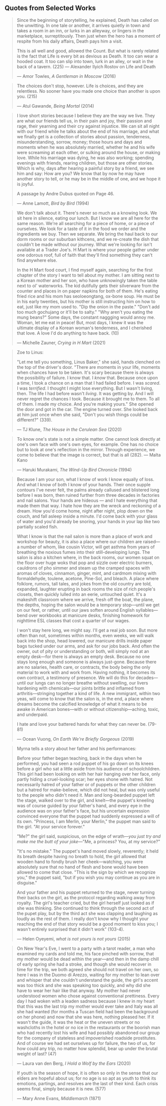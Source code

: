 ## Quotes from Selected Works

> Since the beginning of storytelling, he explained, Death has called on the unwitting. In one tale or another, it arrives quietly in town and takes a room in an inn, or lurks in an alleyway, or lingers in the marketplace, surreptitously. Then just when the hero has a moment of respite from his daily affairs, Death pays him a visit. 
> 
> This is all well and good, allowed the Count. But what is rarely related is the fact that Life is every bit as devious as Death. It too can wear a hooded coat. It too can slip into town, lurk in an alley, or wait in the back of a tavern. (225) — Alexander Ilyich Rostov on Life and Death
>
> — Amor Towles, *A Gentleman in Moscow* (2016)

> The choices don't stop, however. Life is choices, and they are relentless. No sooner have you made one choice than another is upon you. (215)
>
> — Atul Gawande, *Being Mortal* (2014)

> I love short stories because I believe they are the way we live. They are what our friends tell us, in their pain and joy, their passion and rage, their yearning and their cry against injustice. We can sit all night with our friend while he talks about the end of his marriage, and what we finally get is a collection of stories about passion, tenderness, misunderstanding, sorrow, money; those hours and days and moments when he was absolutely married, whether he and his wife were screaming at each other, or sulking around the house, or making love. While his marriage was dying, he was also working; spending evenings with friends, rearing children, but those are other stories. Which is why, days after hearing a painful story by a friend, we see him and say: How are you? We know that by now he may have another story to tell, or he may be in the middle of one, and we hope it is joyful. 
>
> A passage by Andre Dubus quoted on Page 46. 
>
> — Anne Lamott, *Bird by Bird* (1994)

> We don't talk about it. There's never so much as a knowing look. We sit here in silence, eating our lunch. But I know we are all here for the same reason. We're all searching for a piece of home, or a piece of ourselves. We look for a taste of it in the food we order and the ingredients we buy. Then we separate. We bring the haul back to our dorm rooms or our suburban kithcens, and we re-create the dish that couldn't be made without our journey. What we're looking for isn't available at a Trader Joe's. H Mart is where your people gather under one odorous roof, full of faith that they'll find something they can't find anywhere else. 
>
> In the H Mart food court, I find myself again, searching for the first chapter of the story I want to tell about my mother. I am sitting next to a Korean mother and her son, who have unknowingly taken the table next to ol' waterworks. The kid dutifully gets their silverware from the counter and places in on paper napkins for both of them. He's eating fried rice and his mom has seoloeongtang, ox-bone soup. He must be in his early twenties, but his mother is still instructing him on how to eat, just like my mom used to. "Dip the onion in the paste." "Don't add too much gochujang or it'll be to salty." "Why aren't you eating the mung beans?" Some days, the constant naggging would annoy me. Woman, let me eat in peace! But, most days, I knew it was the ultimate display of a Korean woman's tenderness, and I cherished that love. A love I'd do anything to have back. (10)
>
> — Michelle Zauner, *Crying in H Mart* (2021)

> Zoe to Linus:
>
> "Let me tell you something, Linus Baker," she said, hands clenched on the top of the driver's door. "There are moments in your life, moments when chances have to be taken. It's scary because there is always the possibility of failure. I know that. I *know* that. Because once upon a time, I took a chance on a man that I had failed before. I was *scared*. I was *terrified*. I thought I might lose everything. But I wasn't living, then. The life I had before wasn't *living*. It was getting by. And I will never regret the chances I took. Because it brought me to them. To all of them. I made my choice. And you're making yours." She opened the door and got in the car. The engine turned over. She looked back at him just once when she said, "Don't you wish things could be different?" (339).
>
>  — TJ Klune, *The House in the Cerulean Sea* (2020)

> To know one's state is not a simple matter. One cannot look directly at one's own face with one's own eyes, for example. One has no choice but to look at one's reflection in the mirror. 
Through experience, we come to believe that the image is correct, but that is all (282). — Malta Kano
> 
> — Haruki Murakami, *The Wind-Up Bird Chronicle* (1994)

> Because I am your son, what I know of work I know equally of loss. And what I know of both I know of your hands. Their once supple contours I've never felt, the palms already callused and blistered long before I was born, then ruined further from three decades in factories and nail salons. Your hands are hideous — and I hate everything that made them that way. I hate how they are the wreck and reckoning of a dream. How you'd come home, night after night, plop down on the couch, and fall asleep inside a minute. I'd come back with your glass of water and you'd already be snoring, your hands in your lap like two partially scaled fish.
>
> What I know is that the nail salon is more than a place of work and workshop for beauty, it is also a place where our children are raised—a number of whom, like cousin Victor, will get asthma from years of breathing the noxious fumes into their still-developing lungs. The salon is also a kitchen where, in the back rooms, our women squat on the floor over huge woks that pop and sizzle over electric burners, cauldrons of pho simmer and steam up the cramped spaces with aromas of cloves, cinnamon, ginger, mint, and cardmom mixing with formaldehyde, toulene, acetone, Pine-Sol, and bleach. A place where folklore, rumors, tall tales, and jokes from the old country are told, expanded, laughter erupting in back rooms the size of rich people's closets, then quickly lulled into an eerie, untouched quiet. It's a makeshift classroom where we arrive, fresh off the boat, the plane, the depths, hoping the salon would be a temporary stop—until we get on our feet, or rather, until our jaws soften around English syllables—bend over workbooks at manicure desks, finishing homework for nighttime ESL classes that cost a quarter of our wages.
>
> I won't stay here long, we might say. I'll get a real job soon. But more often than not, sometimes within months, even weeks, we will walk back into the shop, head lowered, our manicure drills inside paper bags tucked under our arms, and ask for our jobs back. And often the owner, out of pity or understanding or both, will simply nod at an empty desk—for there is always an empty desk. Because no one stays long enough and someone is always just-gone. Because there are no salaries, health care, or contracts, the body being the only material to work with and work from. Having nothing, it becomes its own contract, a testimony of presence. We will do this for decades—until our lungs can no longer breathe without swelling, our livers hardening with chemicals—our joints brittle and inflamed from arthritis—stringing together a kind of life. A new immigrant, within two yeas, will come to know that the salon is, in the end, a place where dreams become the calcified knowledge of what it means to be awake in American bones—with or without citizenship—aching, toxic, and underpaid.
> 
> I hate and love your battered hands for what they can never be. (79-81)
>
> — Ocean Vuong, *On Earth We're Briefly Gorgeous* (2019)

> Myrna tells a story about her father and his performances:
>
> Before your father began teaching, back in the days when he performed, you had seen a rod puppet of his go down on its knees before a girl who sat a little aside from his audience of schoolchildren. This girl had been looking on with her hair hanging over her face, only partly hiding a cruel-looking scar; her eyes shone with hatred. Not necessarily hatred of your father or of puppets or the other children but a hatred for make-believe, which did not heal, but was only useful to the people who didn't need it. Man and long-bearded puppet left the stage, walked over to the girl, and knelt—the puppet's kneeling was of course guided by your father's hand, and every eye in the audience was on your father's face, but his uncertain expression convinced everyone that the puppet had suddenly expressed a will of its own. "Princess, I am Merlin, your Merlin," the puppet man said to the girl. "At your service forever." 
>
> "Me?" the girl said, suspicious, on the edge of wrath—*you just try and make me the butt of your joke*—"Me, a princess? You, at my service?"
>
>"It's no mistake." The puppet's hand moved slowly, reverently; it held its breath despite having no breath to hold, the girl allowed that wooden hand to fondly brush her cheek—watching, you were absolutely sure that no hand of flesh and bone would have been allowed to come that close. "This is the sign by which we recognize you," the puppet said, "but if you wish you may continue as you are in disguise." 
>
> And your father and his puppet returned to the stage, never turning their backs on the girl, as the protocol regarding walking away from royalty. The girl's teacher cried, but the girl herself just looked as if she was thinking. She continued to think through the second act of the pupet play, but by the third act she was clapping and laughing as loudly as the rest of them. I really don't know why I thought your reaching the end of that story would be a good moment to kiss you; I wasn't entirely surprised that it didn't work" (103-4).
> 
> — Helen Oyeyemi, *what is not yours is not yours* (2015)

> On New Year's Eve, I went to a party with a tarot reader, a man who examined my cards and told me, his face pinched with sorrow, that my mother would be dead within the year—and then in the damp chill of early spring she had a stroke, and though she would recover in time for the trip, we both agreed she should not travel on her own, so here I was in the Duomo di Arezzo, waiting for my mother to lean over and whisper that she couldn't understand the guide, the girl's accent was too thick and she was speaking too quickly, and why did she have to wear her hair like that anyway. My mother had never understood women who chose against conventional prettiness. Every day I had woken with a leaden sadness because I knew in my heart that this was the last trip my mother would ever take and Italy was all she had wanted (for months a Tuscan field had been the background on her phone) and now that she was here, nothing pleased her. If it wasn't the guide, it was the heat or the uneven streets or no washcloths in the hotel or no ice in the restaurants or the boorish man who had recently lost his wife and had possibly abandoned our group for the company of stateless and impoverished roadside prostitutes. And of course we had set ourselves up for failure, the two of us, for how could any trip, no matter how splendid, bear up under the brutal weight of last? (47)
> 
> — Laura van den Berg, *I Hold a Wolf by the Ears* (2020)

> If youth is the season of hope, it is often so only in the sense that our elders are hopeful about us; for no age is so apt as youth to think its emotions, partings, and resolves are the last of their kind. Each crisis seems final, simply because it is new. (577)
> 
> — Mary Anne Evans, *Middlemarch* (1871)

